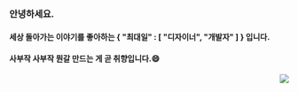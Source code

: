 ### 안녕하세요.
#### 세상 돌아가는 이야기를 좋아하는 { "최대일" : [ "디자이너", "개발자" ] } 입니다.
#### 사부작 사부작 뭔갈 만드는 게 곧 취향입니다.😄
 
<div align=right>
  <a href="https://hits.seeyoufarm.com"><img src="https://hits.seeyoufarm.com/api/count/incr/badge.svg?url=https%3A%2F%2Fgithub.com%2Fclowncdi&count_bg=%232F2F2F&title_bg=%23B0B0B0&icon=&icon_color=%23E7E7E7&title=GitHub&edge_flat=false"/></a>
</div>

<!--
**clowncdi/clowncdi** is a ✨ _special_ ✨ repository because its `README.md` (this file) appears on your GitHub profile.

Here are some ideas to get you started:

- 🔭 I’m currently working on ...
- 🌱 I’m currently learning ...
- 👯 I’m looking to collaborate on ...
- 🤔 I’m looking for help with ...
- 💬 Ask me about ...
- 📫 How to reach me: ...
- 😄 Pronouns: ...
- ⚡ Fun fact: ...
-->
